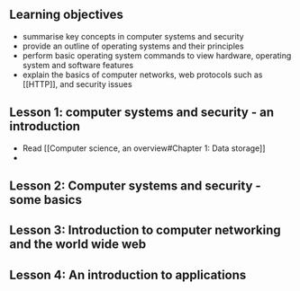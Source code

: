 ## Learning objectives
- summarise key concepts in computer systems and security
- provide an outline of operating systems and their principles
- perform basic operating system commands to view hardware, operating system and software features
- explain the basics of computer networks, web protocols such as [[HTTP]], and security issues
## Lesson 1: computer systems and security - an introduction
- Read [[Computer science, an overview#Chapter 1: Data storage]]
- 

## Lesson 2: Computer systems and security - some basics

## Lesson 3: Introduction to computer networking and the world wide web

## Lesson 4: An introduction to applications
